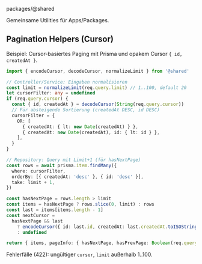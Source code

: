 packages/@shared

Gemeinsame Utilities für Apps/Packages.

## Pagination Helpers (Cursor)

Beispiel: Cursor-basiertes Paging mit Prisma und opakem Cursor `{ id, createdAt }`.

```ts
import { encodeCursor, decodeCursor, normalizeLimit } from '@shared'

// Controller/Service: Eingaben normalisieren
const limit = normalizeLimit(req.query.limit) // 1..100, default 20
let cursorFilter: any = undefined
if (req.query.cursor) {
  const { id, createdAt } = decodeCursor(String(req.query.cursor))
  // Für absteigende Sortierung (createdAt DESC, id DESC)
  cursorFilter = {
    OR: [
      { createdAt: { lt: new Date(createdAt) } },
      { createdAt: new Date(createdAt), id: { lt: id } },
    ],
  }
}

// Repository: Query mit Limit+1 (für hasNextPage)
const rows = await prisma.item.findMany({
  where: cursorFilter,
  orderBy: [{ createdAt: 'desc' }, { id: 'desc' }],
  take: limit + 1,
})

const hasNextPage = rows.length > limit
const items = hasNextPage ? rows.slice(0, limit) : rows
const last = items[items.length - 1]
const nextCursor =
  hasNextPage && last
    ? encodeCursor({ id: last.id, createdAt: last.createdAt.toISOString() })
    : undefined

return { items, pageInfo: { hasNextPage, hasPrevPage: Boolean(req.query.cursor), nextCursor } }
```

Fehlerfälle (422): ungültiger `cursor`, `limit` außerhalb 1..100.
